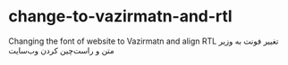 # change-to-vazirmatn-and-rtl
Changing the font of website to Vazirmatn and align RTL  تغییر فونت به وزیر متن و راست‌چین کردن وب‌سایت
